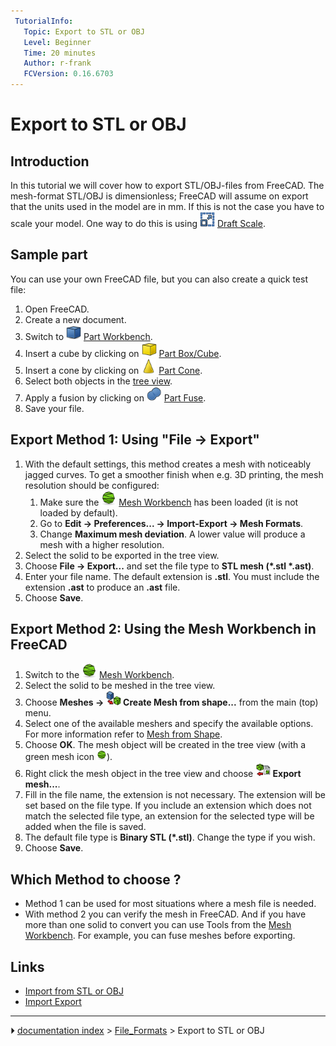 ```yaml
---
 TutorialInfo:
   Topic: Export to STL or OBJ
   Level: Beginner
   Time: 20 minutes
   Author: r-frank
   FCVersion: 0.16.6703
---
```


# Export to STL or OBJ

 



## Introduction

In this tutorial we will cover how to export STL/OBJ-files from FreeCAD. The mesh-format STL/OBJ is dimensionless; FreeCAD will assume on export that the units used in the model are in mm. If this is not the case you have to scale your model. One way to do this is using <img alt="" src=images/Draft_Scale.svg  style="width:24px;"> [Draft Scale](Draft_Scale.md).

## Sample part 

You can use your own FreeCAD file, but you can also create a quick test file:

1.  Open FreeCAD.
2.  Create a new document.
3.  Switch to <img alt="" src=images/Workbench_Part.svg  style="width:24px;"> [Part Workbench](Part_Workbench.md).
4.  Insert a cube by clicking on <img alt="" src=images/Part_Box.svg  style="width:24px;"> [Part Box/Cube](Part_Box.md).
5.  Insert a cone by clicking on <img alt="" src=images/Part_Cone.svg  style="width:24px;"> [Part Cone](Part_Cone.md).
6.  Select both objects in the [tree view](Tree_view.md).
7.  Apply a fusion by clicking on <img alt="" src=images/Part_Fuse.svg  style="width:24px;"> [Part Fuse](Part_Fuse.md).
8.  Save your file.

## Export Method 1: Using \"File → Export\" 

1.  With the default settings, this method creates a mesh with noticeably jagged curves. To get a smoother finish when e.g. 3D printing, the mesh resolution should be configured:
    1.  Make sure the <img alt="" src=images/Workbench_Mesh.svg  style="width:24px;"> [Mesh Workbench](Mesh_Workbench.md) has been loaded (it is not loaded by default).
    2.  Go to **Edit → Preferences... → Import-Export → Mesh Formats**.
    3.  Change **Maximum mesh deviation**. A lower value will produce a mesh with a higher resolution.
2.  Select the solid to be exported in the tree view.
3.  Choose **File → Export...** and set the file type to **STL mesh (*.stl *.ast)**.
4.  Enter your file name. The default extension is **.stl**. You must include the extension **.ast** to produce an **.ast** file.
5.  Choose **Save**.

## Export Method 2: Using the Mesh Workbench in FreeCAD 

1.  Switch to the <img alt="" src=images/Workbench_Mesh.svg  style="width:24px;"> [Mesh Workbench](Mesh_Workbench.md).
2.  Select the solid to be meshed in the tree view.
3.  Choose **Meshes  →  <img src="images/Mesh_FromPartShape.svg" width=24px> Create Mesh from shape...** from the main (top) menu.
4.  Select one of the available meshers and specify the available options. For more information refer to [Mesh from Shape](Mesh_FromPartShape.md).
5.  Choose **OK**. The mesh object will be created in the tree view (with a green mesh icon <img alt="" src=images/Workbench_Mesh.svg  style="width:16px;">).
6.  Right click the mesh object in the tree view and choose **<img src="images/Mesh_Export.svg" width=24px> Export mesh...**.
7.  Fill in the file name, the extension is not necessary. The extension will be set based on the file type. If you include an extension which does not match the selected file type, an extension for the selected type will be added when the file is saved.
8.  The default file type is **Binary STL (*.stl)**. Change the type if you wish.
9.  Choose **Save**.

## Which Method to choose ? 

-   Method 1 can be used for most situations where a mesh file is needed.
-   With method 2 you can verify the mesh in FreeCAD. And if you have more than one solid to convert you can use Tools from the [Mesh Workbench](Mesh_Workbench.md). For example, you can fuse meshes before exporting.

## Links

-   [Import from STL or OBJ](Import_from_STL_or_OBJ.md)
-   [Import Export](Import_Export.md)



---
⏵ [documentation index](../README.md) > [File_Formats](Category_File_Formats.md) > Export to STL or OBJ
